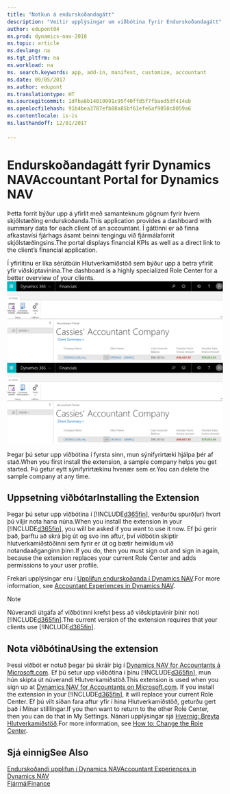```yaml
---
title: "Notkun á endurskoðandagátt"
description: "Veitir upplýsingar um viðbótina fyrir Endurskoðandagátt"
author: edupont04
ms.prod: dynamics-nav-2018
ms.topic: article
ms.devlang: na
ms.tgt_pltfrm: na
ms.workload: na
ms. search.keywords: app, add-in, manifest, customize, accountant
ms.date: 09/05/2017
ms.author: edupont
ms.translationtype: HT
ms.sourcegitcommit: 1dfba8b14019991c95f40ffd5f7fbaed5df414eb
ms.openlocfilehash: 91b4bea3787efb88a85bf61efe6af9050c8059a6
ms.contentlocale: is-is
ms.lasthandoff: 12/01/2017

---
```

# <a name="accountant-portal-for-dynamics-nav"></a><span data-ttu-id="ca261-103">Endurskoðandagátt fyrir Dynamics NAV</span><span class="sxs-lookup"><span data-stu-id="ca261-103">Accountant Portal for Dynamics NAV</span></span>
<span data-ttu-id="ca261-104">Þetta forrit býður upp á yfirlit með samanteknum gögnum fyrir hvern skjólstæðing endurskoðanda.</span><span class="sxs-lookup"><span data-stu-id="ca261-104">This application provides a dashboard with summary data for each client of an accountant.</span></span> <span data-ttu-id="ca261-105">Í gáttinni er að finna afkastavísi fjárhags ásamt beinni tengingu við fjármálaforrit skjólstæðingsins.</span><span class="sxs-lookup"><span data-stu-id="ca261-105">The portal displays financial KPIs as well as a direct link to the client’s financial application.</span></span>  

<span data-ttu-id="ca261-106">Í yfirlitinu er líka sérútbúin Hlutverkamiðstöð sem býður upp á betra yfirlit yfir viðskiptavinina.</span><span class="sxs-lookup"><span data-stu-id="ca261-106">The dashboard is a highly specialized Role Center for a better overview of your clients.</span></span>  
<span data-ttu-id="ca261-107">[![Endurskoðandagátt](./media/ui-extensions-accportal/accountant-portal.png)](https://go.microsoft.com/fwlink/?linkid=851257)</span><span class="sxs-lookup"><span data-stu-id="ca261-107">[![Accountant Portal](./media/ui-extensions-accportal/accountant-portal.png)](https://go.microsoft.com/fwlink/?linkid=851257)</span></span>

<span data-ttu-id="ca261-108">Þegar þú setur upp viðbótina í fyrsta sinn, mun sýnifyrirtæki hjálpa þér af stað.</span><span class="sxs-lookup"><span data-stu-id="ca261-108">When you first install the extension, a sample company helps you get started.</span></span> <span data-ttu-id="ca261-109">Þú getur eytt sýnifyrirtækinu hvenær sem er.</span><span class="sxs-lookup"><span data-stu-id="ca261-109">You can delete the sample company at any time.</span></span>  

## <a name="installing-the-extension"></a><span data-ttu-id="ca261-110">Uppsetning viðbótar</span><span class="sxs-lookup"><span data-stu-id="ca261-110">Installing the Extension</span></span>
<span data-ttu-id="ca261-111">Þegar þú setur upp viðbótina í [!INCLUDE[d365fin](includes/d365fin_md.md)], verðurðu spurð(ur) hvort þú viljir nota hana núna.</span><span class="sxs-lookup"><span data-stu-id="ca261-111">When you install the extension in your [!INCLUDE[d365fin](includes/d365fin_md.md)], you will be asked if you want to use it now.</span></span> <span data-ttu-id="ca261-112">Ef þú gerir það, þarftu að skrá þig út og svo inn aftur, því viðbótin skiptir hlutverkamiðstöðinni sem fyrir er út og bætir heimildum við notandaaðganginn þinn.</span><span class="sxs-lookup"><span data-stu-id="ca261-112">If you do, then you must sign out and sign in again, because the extension replaces your current Role Center and adds permissions to your user profile.</span></span>  

<span data-ttu-id="ca261-113">Frekari upplýsingar eru í [Upplifun endurskoðanda í Dynamics NAV](finance-accounting.md).</span><span class="sxs-lookup"><span data-stu-id="ca261-113">For more information, see [Accountant Experiences in Dynamics NAV](finance-accounting.md).</span></span>  

> [!NOTE]  
>  <span data-ttu-id="ca261-114">Núverandi útgáfa af viðbótinni krefst þess að viðskiptavinir þínir noti [!INCLUDE[d365fin](includes/d365fin_md.md)].</span><span class="sxs-lookup"><span data-stu-id="ca261-114">The current version of the extension requires that your clients use [!INCLUDE[d365fin](includes/d365fin_md.md)].</span></span>  

## <a name="using-the-extension"></a><span data-ttu-id="ca261-115">Nota viðbótina</span><span class="sxs-lookup"><span data-stu-id="ca261-115">Using the extension</span></span>
<span data-ttu-id="ca261-116">Þessi viðbót er notuð þegar þú skráir þig í [Dynamics NAV for Accountants á Microsoft.com](https://www.microsoft.com/en-us/dynamics365/financial-insights-for-accountants). Ef þú setur upp viðbótina í þínu [!INCLUDE[d365fin](includes/d365fin_md.md)], mun hún skipta út núverandi Hlutverkamiðstöð.</span><span class="sxs-lookup"><span data-stu-id="ca261-116">This extension is used when you sign up at [Dynamics NAV for Accountants on Microsoft.com](https://www.microsoft.com/en-us/dynamics365/financial-insights-for-accountants). If you install the extension in your [!INCLUDE[d365fin](includes/d365fin_md.md)], it will replace your current Role Center.</span></span> <span data-ttu-id="ca261-117">Ef þú vilt síðan fara aftur yfir í hina Hlutverkamiðstöð, geturðu gert það í Mínar stilllingar.</span><span class="sxs-lookup"><span data-stu-id="ca261-117">If you then want to return to the other Role Center, then you can do that in My Settings.</span></span> <span data-ttu-id="ca261-118">Nánari upplýsingar sjá [Hvernig: Breyta Hlutverkamiðstöð](change-role.md).</span><span class="sxs-lookup"><span data-stu-id="ca261-118">For more information, see [How to: Change the Role Center](change-role.md).</span></span>  

## <a name="see-also"></a><span data-ttu-id="ca261-119">Sjá einnig</span><span class="sxs-lookup"><span data-stu-id="ca261-119">See Also</span></span>
[<span data-ttu-id="ca261-120">Endurskoðandi upplifun í Dynamics NAV</span><span class="sxs-lookup"><span data-stu-id="ca261-120">Accountant Experiences in Dynamics NAV</span></span>](finance-accounting.md)  
[<span data-ttu-id="ca261-121">Fjármál</span><span class="sxs-lookup"><span data-stu-id="ca261-121">Finance</span></span>](finance.md)  

